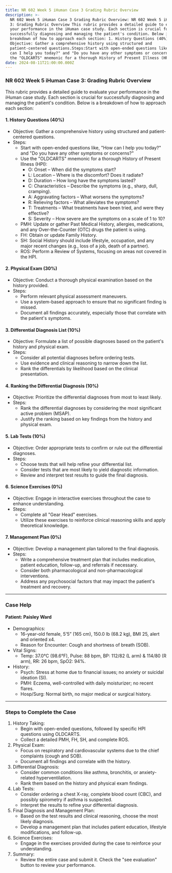 ```yaml
---
title: NR 602 Week 5 iHuman Case 3 Grading Rubric Overview
description: >-
  NR 602 Week 5 iHuman Case 3 Grading Rubric Overview: NR 602 Week 5 iHuman Case
  3: Grading Rubric Overview This rubric provides a detailed guide to evaluate
  your performance in the iHuman case study. Each section is crucial for
  successfully diagnosing and managing the patient's condition. Below is a
  breakdown of how to approach each section: 1. History Questions (40%)
  Objective: Gather a comprehensive history using structured and
  patient-centered questions.Steps:Start with open-ended questions like, "How
  can I help you today?" and "Do you have any other symptoms or concerns?"Use
  the "OLDCARTS" mnemonic for a thorough History of Present Illness (HPI)
date: 2024-08-11T21:00:00.000Z
---
```


### NR 602 Week 5 iHuman Case 3: Grading Rubric Overview

This rubric provides a detailed guide to evaluate your performance in the iHuman case study. Each section is crucial for successfully diagnosing and managing the patient's condition. Below is a breakdown of how to approach each section:

#### 1. History Questions (40%)

* Objective: Gather a comprehensive history using structured and patient-centered questions.
* Steps:
  * Start with open-ended questions like, "How can I help you today?" and "Do you have any other symptoms or concerns?"
  * Use the "OLDCARTS" mnemonic for a thorough History of Present Illness (HPI):
    * O: Onset – When did the symptoms start?
    * L: Location – Where is the discomfort? Does it radiate?
    * D: Duration – How long have the symptoms lasted?
    * C: Characteristics – Describe the symptoms (e.g., sharp, dull, cramping).
    * A: Aggravating factors – What worsens the symptoms?
    * R: Relieving factors – What alleviates the symptoms?
    * T: Treatments – What treatments have been tried, and were they effective?
    * S: Severity – How severe are the symptoms on a scale of 1 to 10?
  * PMH: Update or gather Past Medical History, allergies, medications, and any Over-the-Counter (OTC) drugs the patient is using.
  * FH: Obtain or update Family History.
  * SH: Social History should include lifestyle, occupation, and any major recent changes (e.g., loss of a job, death of a partner).
  * ROS: Perform a Review of Systems, focusing on areas not covered in the HPI.

#### 2. Physical Exam (30%)

* Objective: Conduct a thorough physical examination based on the history provided.
* Steps:
  * Perform relevant physical assessment maneuvers.
  * Use a system-based approach to ensure that no significant finding is missed.
  * Document all findings accurately, especially those that correlate with the patient's symptoms.

#### 3. Differential Diagnosis List (10%)

* Objective: Formulate a list of possible diagnoses based on the patient's history and physical exam.
* Steps:
  * Consider all potential diagnoses before ordering tests.
  * Use evidence and clinical reasoning to narrow down the list.
  * Rank the differentials by likelihood based on the clinical presentation.

#### 4. Ranking the Differential Diagnosis (10%)

* Objective: Prioritize the differential diagnoses from most to least likely.
* Steps:
  * Rank the differential diagnoses by considering the most significant active problem (MSAP).
  * Justify the ranking based on key findings from the history and physical exam.

#### 5. Lab Tests (10%)

* Objective: Order appropriate tests to confirm or rule out the differential diagnoses.
* Steps:
  * Choose tests that will help refine your differential list.
  * Consider tests that are most likely to yield diagnostic information.
  * Review and interpret test results to guide the final diagnosis.

#### 6. Science Exercises (0%)

* Objective: Engage in interactive exercises throughout the case to enhance understanding.
* Steps:
  * Complete all "Gear Head" exercises.
  * Utilize these exercises to reinforce clinical reasoning skills and apply theoretical knowledge.

#### 7. Management Plan (0%)

* Objective: Develop a management plan tailored to the final diagnosis.
* Steps:
  * Write a comprehensive treatment plan that includes medication, patient education, follow-up, and referrals if necessary.
  * Consider both pharmacological and non-pharmacological interventions.
  * Address any psychosocial factors that may impact the patient's treatment and recovery.

***

### Case Help

#### Patient: Paisley Ward

* Demographics:
  * 16-year-old female, 5’5” (165 cm), 150.0 lb (68.2 kg), BMI 25, alert and oriented x4.
  * Reason for Encounter: Cough and shortness of breath (SOB).
* Vital Signs:
  * Temp: 37.0°C (98.6°F), Pulse: 88 bpm, BP: 112/82 (L arm) & 114/80 (R arm), RR: 26 bpm, SpO2: 94%.
* History:
  * Psych: Stress at home due to financial issues; no anxiety or suicidal ideation (SI).
  * PMH: Eczema, well-controlled with daily moisturizer; no recent flares.
  * Hosp/Surg: Normal birth, no major medical or surgical history.

***

### Steps to Complete the Case

1. History Taking:
   * Begin with open-ended questions, followed by specific HPI questions using OLDCARTS.
   * Collect a detailed PMH, FH, SH, and complete ROS.
2. Physical Exam:
   * Focus on respiratory and cardiovascular systems due to the chief complaints (cough and SOB).
   * Document all findings and correlate with the history.
3. Differential Diagnosis:
   * Consider common conditions like asthma, bronchitis, or anxiety-related hyperventilation.
   * Rank them based on the history and physical exam findings.
4. Lab Tests:
   * Consider ordering a chest X-ray, complete blood count (CBC), and possibly spirometry if asthma is suspected.
   * Interpret the results to refine your differential diagnosis.
5. Final Diagnosis and Management Plan:
   * Based on the test results and clinical reasoning, choose the most likely diagnosis.
   * Develop a management plan that includes patient education, lifestyle modifications, and follow-up.
6. Science Exercises:
   * Engage in the exercises provided during the case to reinforce your understanding.
7. Summary:
   * Review the entire case and submit it. Check the "see evaluation" button to review your performance.
